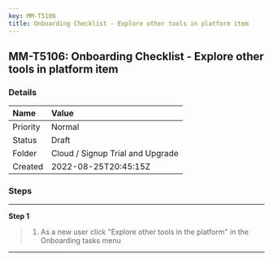 ```yaml
---
key: MM-T5106
title: Onboarding Checklist - Explore other tools in platform item
---
```


## MM-T5106: Onboarding Checklist - Explore other tools in platform item

### Details

| Name     | Value                            |
| :------- | :------------------------------- |
| Priority | Normal                           |
| Status   | Draft                            |
| Folder   | Cloud / Signup Trial and Upgrade |
| Created  | 2022-08-25T20:45:15Z             |

### Steps

<hr/>

**Step 1**

> <article><ol><li>As a new user click "Explore other tools in the platform" in the Onboarding tasks menu</li></ol></article>

<hr/>
